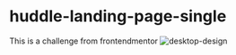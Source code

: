 # huddle-landing-page-single
This is a challenge from frontendmentor
![desktop-design](https://user-images.githubusercontent.com/110859825/196005728-1a29ce7c-aa88-4301-a2de-63ed30134218.jpg)
